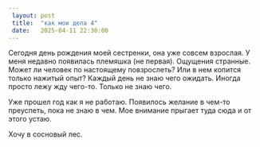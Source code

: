 ```yaml
---
 layout: post
 title:  "как мои дела 4"
 date:   2025-04-11 22:30:00
---
```

 
 Сегодня день рождения моей сестренки, она уже совсем взрослая. У меня недавно появилась племяшка (не первая). Ощущения странные. 
 Может ли человек по настоящему повзрослеть? Или в нем копится только нажитый опыт? 
 Каждый день не знаю чего ожидать. Иногда просто лежу жду чего-то. Только не знаю чего. 
 
 Уже прошел год как я не работаю. Появилось желание в чем-то преуспеть, пока не знаю в чем. Мое внимание прыгает туда сюда и от этого устаю. 
 
 Хочу в сосновый лес.
